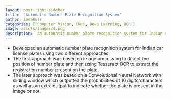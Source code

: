 ```yaml
---
layout: post-right-sidebar
title:  "Automatic Number Plate Recognition System"
author: imrahulr
categories: [ Computer Vision, CNNs, Deep Learning, OCR ]
image: assets/images/4.png  
description:  An automatic number plate recognition system for Indian car license plates using traditional image processing techniques and convolutional neural networks.
---
```


- Developed an automatic number plate recognition system for Indian car license plates using two different approaches. 
- The first approach was based on image processing to detect the position of number plate and then using Tesseract OCR to extract the registration number present on the plate. 
- The later approach was based on a Convolutional Neural Network with sliding window which outputted the probabilities of 10 digits/characters as well as an extra output to indicate whether the plate is present in the image or not. 
